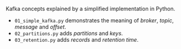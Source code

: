 Kafka concepts explained by a simplified implementation in Python.

  - `01_simple_kafka.py` demonstrates the meaning of *broker*,
    *topic*, *message* and *offset*.
  - `02_partitions.py` adds *partitions* and *keys*.
  - `03_retention.py` adds *records* and *retention time*.
